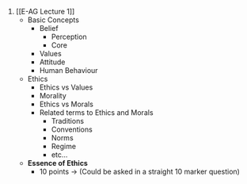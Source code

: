 1. [[E-AG Lecture 1]]
	- Basic Concepts
		- Belief
			- Perception
			- Core
		- Values
		- Attitude
		- Human Behaviour
	- Ethics
		- Ethics vs Values
		- Morality 
		- Ethics vs Morals
		- Related terms to Ethics and Morals
			- Traditions
			- Conventions
			- Norms
			- Regime
			- etc...
	- **Essence of Ethics**
		- 10 points -> (Could be asked in a straight 10 marker question)